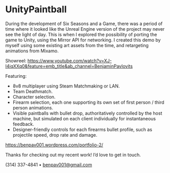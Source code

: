 # UnityPaintball

During the development of Six Seasons and a Game, there was a period of time where it looked like the Unreal Engine version of the project may never see the light of day. This is when I explored the possibility of porting the game to Unity, using the Mirror API for networking. I created this demo by myself using some existing art assets from the time, and retargeting animations from Mixamo.

Showreel: https://www.youtube.com/watch?v=XJ-I4iqXXq0&feature=emb_title&ab_channel=BenjaminPavlovits

Featuring:
- 8v8 multiplayer using Steam Matchmaking or LAN.
- Team Deathmatch.
- Character selection.
- Firearm selection, each one supporting its own set of first person / third person animations.
- Visible paintballs with bullet drop, authoritatively controlled by the host machine, but simulated on each client individually for instantaneous feedback.
- Designer-friendly controls for each firearms bullet profile, such as projectile speed, drop rate and damage.

https://benpav001.wordpress.com/portfolio-2/

Thanks for checking out my recent work! I’d love to get in touch.

(314) 337-4841  •  benpav001@gmail.com
